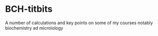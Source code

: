 # BCH-titbits
A number of calculations and key points on some of my courses notably biochemistry ad microiology
